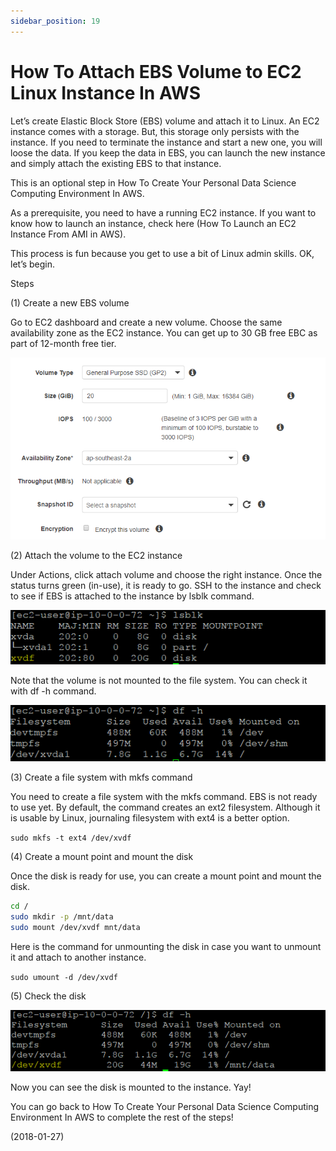 ```yaml
---
sidebar_position: 19
---
```


# How To Attach EBS Volume to EC2 Linux Instance In AWS

Let’s create Elastic Block Store (EBS) volume and attach it to Linux. An EC2 instance comes with a storage. But, this storage only persists with the instance. If you need to terminate the instance and start a new one, you will loose the data. If you keep the data in EBS, you can launch the new instance and simply attach the existing EBS to that instance.

This is an optional step in How To Create Your Personal Data Science Computing Environment In AWS.

As a prerequisite, you need to have a running EC2 instance. If you want to know how to launch an instance, check here (How To Launch an EC2 Instance From AMI in AWS).

This process is fun because you get to use a bit of Linux admin skills. OK, let’s begin.

Steps

(1) Create a new EBS volume

Go to EC2 dashboard and create a new volume. Choose the same availability zone as the EC2 instance. You can get up to 30 GB free EBC as part of 12-month free tier.

![img](img/19/img-1.webp)

(2) Attach the volume to the EC2 instance

Under Actions, click attach volume and choose the right instance. Once the status turns green (in-use), it is ready to go. SSH to the instance and check to see if EBS is attached to the instance by lsblk command.

![img](img/19/img-2.webp)

Note that the volume is not mounted to the file system. You can check it with df -h command.

![img](img/19/img-3.webp)

(3) Create a file system with mkfs command

You need to create a file system with the mkfs command. EBS is not ready to use yet. By default, the command creates an ext2 filesystem. Although it is usable by Linux, journaling filesystem with ext4 is a better option.

`sudo mkfs -t ext4 /dev/xvdf`

(4) Create a mount point and mount the disk

Once the disk is ready for use, you can create a mount point and mount the disk.

```bash
cd /
sudo mkdir -p /mnt/data
sudo mount /dev/xvdf mnt/data
```

Here is the command for unmounting the disk in case you want to unmount it and attach to another instance.

`sudo umount -d /dev/xvdf`

(5) Check the disk

![img](img/19/img-4.webp)

Now you can see the disk is mounted to the instance. Yay!

You can go back to How To Create Your Personal Data Science Computing Environment In AWS to complete the rest of the steps!

(2018-01-27)

